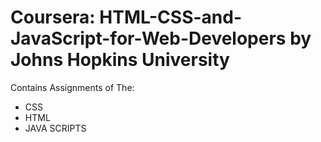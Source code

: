# Coursera: HTML-CSS-and-JavaScript-for-Web-Developers by Johns Hopkins University
Contains Assignments of The:
* CSS
* HTML
* JAVA SCRIPTS
